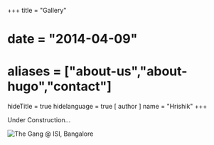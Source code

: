 +++
title = "Gallery"
# date = "2014-04-09"
# aliases = ["about-us","about-hugo","contact"]
hideTitle = true
hidelanguage = true
[ author ]
  name = "Hrishik"
+++

Under Construction...

![The Gang @ ISI, Bangalore](/gallery/Gang@ISI/image3.jpg)